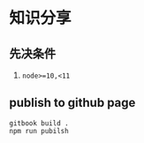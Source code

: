 # 知识分享

## 先决条件

1. `node>=10,<11`

## publish to github page

```shell
gitbook build .
npm run pubilsh

```
